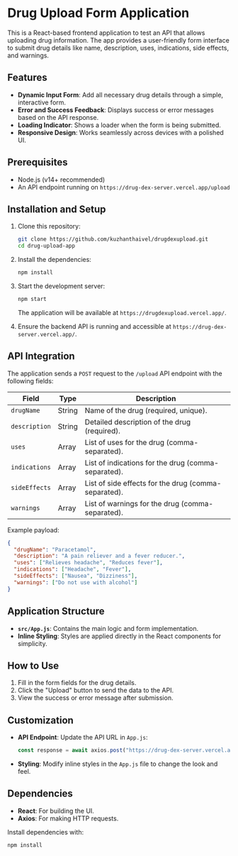 
# Drug Upload Form Application

This is a React-based frontend application to test an API that allows uploading drug information. The app provides a user-friendly form interface to submit drug details like name, description, uses, indications, side effects, and warnings.

## Features

- **Dynamic Input Form**: Add all necessary drug details through a simple, interactive form.
- **Error and Success Feedback**: Displays success or error messages based on the API response.
- **Loading Indicator**: Shows a loader when the form is being submitted.
- **Responsive Design**: Works seamlessly across devices with a polished UI.

## Prerequisites

- Node.js (v14+ recommended)
- An API endpoint running on `https://drug-dex-server.vercel.app/upload` 
## Installation and Setup

1. Clone this repository:
   ```bash
   git clone https://github.com/kuzhanthaivel/drugdexupload.git
   cd drug-upload-app
   ```

2. Install the dependencies:
   ```bash
   npm install
   ```

3. Start the development server:
   ```bash
   npm start
   ```

   The application will be available at `https://drugdexupload.vercel.app/`.

4. Ensure the backend API is running and accessible at `https://drug-dex-server.vercel.app/`.

## API Integration

The application sends a `POST` request to the `/upload` API endpoint with the following fields:

| Field          | Type   | Description                                           |
|-----------------|--------|-------------------------------------------------------|
| `drugName`     | String | Name of the drug (required, unique).                  |
| `description`  | String | Detailed description of the drug (required).          |
| `uses`         | Array  | List of uses for the drug (comma-separated).          |
| `indications`  | Array  | List of indications for the drug (comma-separated).   |
| `sideEffects`  | Array  | List of side effects for the drug (comma-separated).  |
| `warnings`     | Array  | List of warnings for the drug (comma-separated).      |

Example payload:
```json
{
  "drugName": "Paracetamol",
  "description": "A pain reliever and a fever reducer.",
  "uses": ["Relieves headache", "Reduces fever"],
  "indications": ["Headache", "Fever"],
  "sideEffects": ["Nausea", "Dizziness"],
  "warnings": ["Do not use with alcohol"]
}
```

## Application Structure

- **`src/App.js`**: Contains the main logic and form implementation.
- **Inline Styling**: Styles are applied directly in the React components for simplicity.

## How to Use

1. Fill in the form fields for the drug details.
2. Click the "Upload" button to send the data to the API.
3. View the success or error message after submission.

## Customization

- **API Endpoint**: Update the API URL in `App.js`:
  ```javascript
  const response = await axios.post("https://drug-dex-server.vercel.app/upload", payload);
  ```
- **Styling**: Modify inline styles in the `App.js` file to change the look and feel.

## Dependencies

- **React**: For building the UI.
- **Axios**: For making HTTP requests.

Install dependencies with:
```bash
npm install
```
